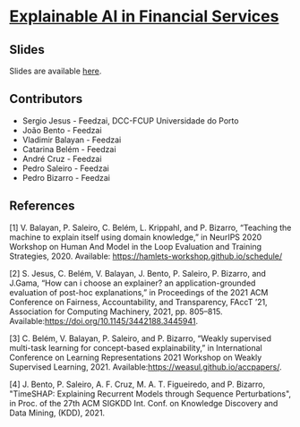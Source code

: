# [Explainable AI in Financial Services](https://feedzai.github.io/xai_finance_tutorial/)



## Slides

Slides are available [here](https://docs.google.com/presentation/d/1B1_mDxHP5btkOB-tnk0Cp5HNVjMeCv1IOmeXH9RXTy8/edit?usp=sharing).






## Contributors

* Sergio Jesus - Feedzai, DCC-FCUP Universidade do Porto
* João Bento - Feedzai
* Vladimir Balayan - Feedzai
* Catarina Belém - Feedzai
* André Cruz - Feedzai
* Pedro Saleiro - Feedzai
* Pedro Bizarro - Feedzai


## References

[1] V. Balayan, P. Saleiro, C. Belém, L. Krippahl, and P. Bizarro, “Teaching the machine to explain itself using domain knowledge,” in NeurIPS 2020 Workshop on Human And Model in the Loop Evaluation and Training Strategies, 2020. Available: https://hamlets-workshop.github.io/schedule/

[2] S. Jesus, C. Belém, V. Balayan, J. Bento, P. Saleiro, P. Bizarro, and J.Gama, “How can i choose an explainer? an application-grounded evaluation of post-hoc explanations,” in Proceedings of the 2021 ACM Conference on Fairness, Accountability, and Transparency, FAccT ’21, Association  for  Computing  Machinery, 2021, pp. 805–815. Available:https://doi.org/10.1145/3442188.3445941.

[3] C. Belém, V. Balayan, P. Saleiro, and P. Bizarro, “Weakly supervised multi-task learning for concept-based explainability,” in International Conference on Learning Representations 2021 Workshop on Weakly Supervised Learning, 2021. Available:https://weasul.github.io/accpapers/.

[4]    J. Bento, P. Saleiro, A. F. Cruz, M. A. T. Figueiredo, and P. Bizarro, "TimeSHAP: Explaining Recurrent Models through Sequence Perturbations", in  Proc. of the 27th ACM SIGKDD Int. Conf. on Knowledge Discovery and Data Mining, (KDD), 2021. 
